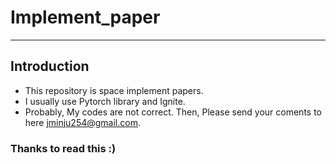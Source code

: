 # Implement_paper
-----
## Introduction
* This repository is space implement papers. 
* I usually use Pytorch library and Ignite.
* Probably, My codes are not correct. Then, Please send your coments to here <jminju254@gmail.com>.

### Thanks to read this :)
